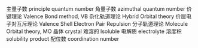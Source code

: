 主量子数 principle quantum number
角量子数 azimuthal quantum number
价键理论 Valence Bond method, VB
杂化轨道理论 Hybrid Orbital theory
价层电子对互斥理论 Valence Shell Electron Pair Repulsion
分子轨道理论 Molecule Orbital theory, MO
晶体 crystal 
难溶的 Isoluble 
电解质 electrolyte 
溶度积 solubility product 
配位数 coordination number